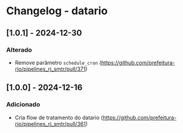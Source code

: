 # Changelog - datario

## [1.0.1] - 2024-12-30

### Alterado

- Remove parâmetro `schedule_cron` (https://github.com/prefeitura-rio/pipelines_rj_smtr/pull/371)

## [1.0.0] - 2024-12-16

### Adicionado

- Cria flow de tratamento do datario (https://github.com/prefeitura-rio/pipelines_rj_smtr/pull/361)